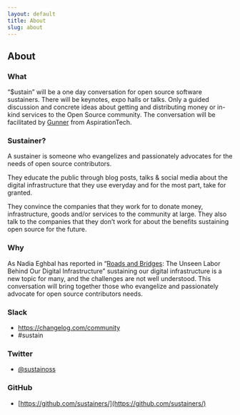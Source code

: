 ```yaml
---
layout: default
title: About
slug: about
---
```


## About

### What

“$ustain” will be a one day conversation for open source software sustainers. There will be keynotes, expo halls or talks. Only a guided discussion and concrete ideas about getting and distributing money or in-kind services to the Open Source community. The conversation will be facilitated by [Gunner](https://aspirationtech.org/about/people/gunner) from AspirationTech.

### Sustainer?

A sustainer is someone who evangelizes and passionately advocates for the needs of open source contributors.

They educate the public through blog posts, talks & social media about the digital infrastructure that they use everyday and for the most part, take for granted.

They convince the companies that they work for to donate money, infrastructure, goods and/or services to the community at large. They also talk to the companies that they don’t work for about the benefits sustaining open source for the future.

### Why

As Nadia Eghbal has reported in “[Roads and Bridges](https://www.fordfoundation.org/library/reports-and-studies/roads-and-bridges-the-unseen-labor-behind-our-digital-infrastructure/): The Unseen Labor Behind Our Digital Infrastructure” sustaining our digital infrastructure is a new topic for many, and the challenges are not well understood. This conversation will bring together those who evangelize and passionately advocate for open source contributors needs.

### Slack

* https://changelog.com/community
* #sustain

### Twitter

* [@sustainoss](https://twitter.com/SustainOSS)

### GitHub

* [https://github.com/sustainers/](https://github.com/sustainers/)
